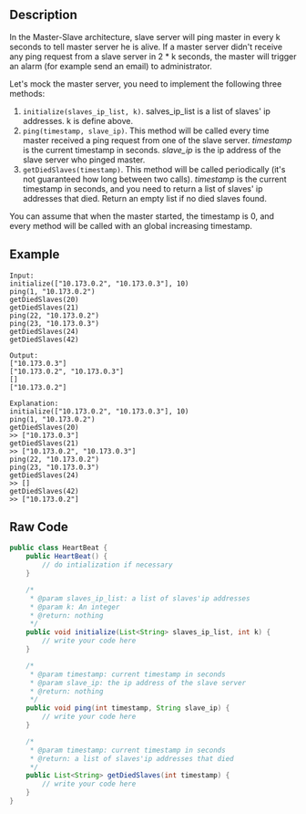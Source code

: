 ## Description
In the Master-Slave architecture, slave server will ping master in every k seconds to tell master server he is alive. 
If a master server didn't receive any ping request from a slave server in 2 * k seconds, 
the master will trigger an alarm (for example send an email) to administrator.

Let's mock the master server, you need to implement the following three methods:

1. `initialize(slaves_ip_list, k)`. salves_ip_list is a list of slaves' ip addresses. k is define above.
2. `ping(timestamp, slave_ip)`. This method will be called every time master received a ping request from one of the slave server. 
*timestamp* is the current timestamp in seconds. *slave_ip* is the ip address of the slave server who pinged master.
3. `getDiedSlaves(timestamp)`. This method will be called periodically (it's not guaranteed how long between two calls). 
*timestamp* is the current timestamp in seconds, 
and you need to return a list of slaves' ip addresses that died. Return an empty list if no died slaves found.

You can assume that when the master started, the timestamp is 0, and every method will be called with an global increasing timestamp.

## Example
```
Input: 
initialize(["10.173.0.2", "10.173.0.3"], 10)
ping(1, "10.173.0.2")
getDiedSlaves(20)
getDiedSlaves(21)
ping(22, "10.173.0.2")
ping(23, "10.173.0.3")
getDiedSlaves(24)
getDiedSlaves(42)

Output: 
["10.173.0.3"]
["10.173.0.2", "10.173.0.3"]
[]
["10.173.0.2"]

Explanation:
initialize(["10.173.0.2", "10.173.0.3"], 10)
ping(1, "10.173.0.2")
getDiedSlaves(20)
>> ["10.173.0.3"]
getDiedSlaves(21)
>> ["10.173.0.2", "10.173.0.3"]
ping(22, "10.173.0.2")
ping(23, "10.173.0.3")
getDiedSlaves(24)
>> []
getDiedSlaves(42)
>> ["10.173.0.2"]
```

## Raw Code
```java
public class HeartBeat {
    public HeartBeat() {
        // do intialization if necessary
    }

    /*
     * @param slaves_ip_list: a list of slaves'ip addresses
     * @param k: An integer
     * @return: nothing
     */
    public void initialize(List<String> slaves_ip_list, int k) {
        // write your code here
    }

    /*
     * @param timestamp: current timestamp in seconds
     * @param slave_ip: the ip address of the slave server
     * @return: nothing
     */
    public void ping(int timestamp, String slave_ip) {
        // write your code here
    }

    /*
     * @param timestamp: current timestamp in seconds
     * @return: a list of slaves'ip addresses that died
     */
    public List<String> getDiedSlaves(int timestamp) {
        // write your code here
    }
}
```
